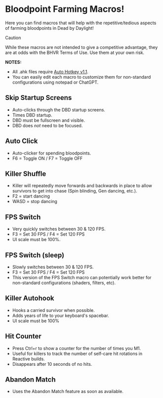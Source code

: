 # Bloodpoint Farming Macros!
Here you can find macros that will help with the repetitive/tedious aspects of farming bloodpoints in Dead by Daylight!

> [!CAUTION]
> While these macros are not intended to give a competitive advantage, they are at odds with the BHVR Terms of Use. Use them at your own risk.

**NOTES:**
- All .ahk files require [Auto Hotkey v1.1](https://www.autohotkey.com/download/ahk-install.exe).
- You can easily edit each macro to customize them for non-standard configurations using notepad or ChatGPT.

## Skip Startup Screens
- Auto-clicks through the DBD startup screens.
- Times DBD startup.
- DBD must be fullscreen and visible.
- DBD does *not* need to be focused.

## Auto Click
- Auto-clicker for spending bloodpoints.
- F6 = Toggle ON / F7 = Toggle OFF

## Killer Shuffle
- Killer will repeatedly move forwards and backwards in place to allow survivors to get into chase (Spin blinding, Gen dancing, etc.).
- F2 = start dancing
- WASD = stop dancing

## FPS Switch
- Very quickly switches between 30 & 120 FPS.
- F3 = Set 30 FPS / F4 = Set 120 FPS
- UI scale must be 100%.

## FPS Switch (sleep)
- Slowly switches between 30 & 120 FPS.
- F3 = Set 30 FPS / F4 = Set 120 FPS
- This version of the FPS Switch macro can potentially work better for non-standard configurations (shaders, filters, etc).

## Killer Autohook
- Hooks a carried survivor when possible.
- Adds years of life to your keyboard's spacebar.
- UI scale must be 100%

## Hit Counter
- Press Ctrl+r to show a counter for the number of times you M1.
- Useful for killers to track the number of self-care hit rotations in Reactive builds.
- Disappears after 10 seconds of no hits.

## Abandon Match
- Uses the Abandon Match feature as soon as available.
